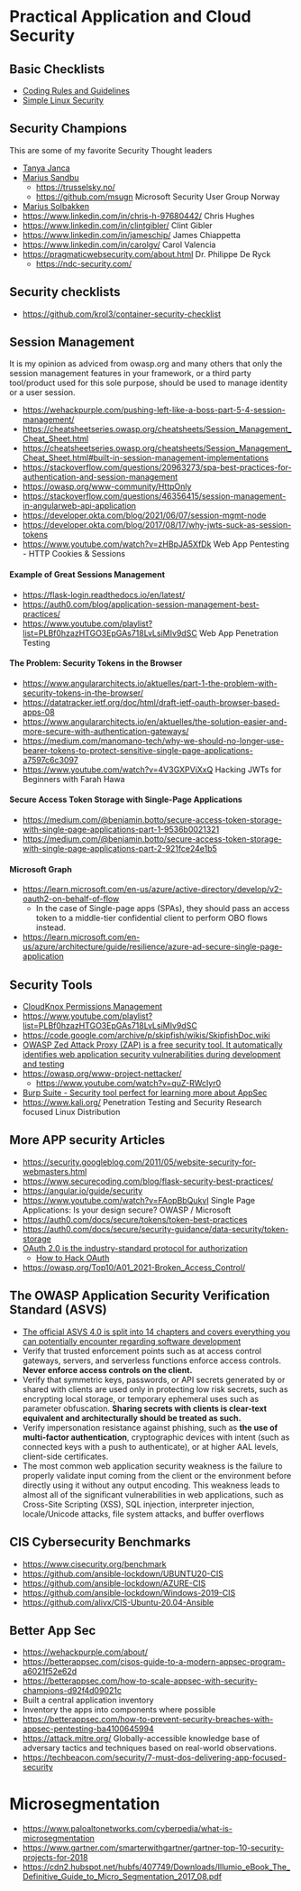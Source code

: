 # Practical Application and Cloud Security

## Basic Checklists
- [Coding Rules and Guidelines](Coding_Rules_and_Guidelines.md)
- [Simple Linux Security](Simple_Linux_Security.md)

## Security Champions
This are some of my favorite Security Thought leaders
- [Tanya Janca](https://twitter.com/shehackspurple)
- [Marius Sandbu](https://msandbu.org/about-me/)
    - https://trusselsky.no/
    - https://github.com/msugn Microsoft Security User Group Norway
- [Marius Solbakken](https://goodworkaround.com/aboutme/)
- https://www.linkedin.com/in/chris-h-97680442/ Chris Hughes
- https://www.linkedin.com/in/clintgibler/ Clint Gibler
- https://www.linkedin.com/in/jameschip/ James Chiappetta
- https://www.linkedin.com/in/carolgv/  Carol Valencia 
- https://pragmaticwebsecurity.com/about.html  Dr. Philippe De Ryck
    - https://ndc-security.com/

## Security checklists
- https://github.com/krol3/container-security-checklist

## Session Management
It is my opinion as adviced from owasp.org and many others that only the session management features in your framework, or a third party tool/product used for this sole purpose, should be used to manage identity or a user session.

- https://wehackpurple.com/pushing-left-like-a-boss-part-5-4-session-management/
- https://cheatsheetseries.owasp.org/cheatsheets/Session_Management_Cheat_Sheet.html
- https://cheatsheetseries.owasp.org/cheatsheets/Session_Management_Cheat_Sheet.html#built-in-session-management-implementations
- https://stackoverflow.com/questions/20963273/spa-best-practices-for-authentication-and-session-management
- https://owasp.org/www-community/HttpOnly
- https://stackoverflow.com/questions/46356415/session-management-in-angularweb-api-application
- https://developer.okta.com/blog/2021/06/07/session-mgmt-node
- https://developer.okta.com/blog/2017/08/17/why-jwts-suck-as-session-tokens
- https://www.youtube.com/watch?v=zHBpJA5XfDk  Web App Pentesting - HTTP Cookies & Sessions


#### Example of Great Sessions Management
- https://flask-login.readthedocs.io/en/latest/
- https://auth0.com/blog/application-session-management-best-practices/
- https://www.youtube.com/playlist?list=PLBf0hzazHTGO3EpGAs718LvLsiMIv9dSC   Web App Penetration Testing

#### The Problem: Security Tokens in the Browser
- https://www.angulararchitects.io/aktuelles/part-1-the-problem-with-security-tokens-in-the-browser/
- https://datatracker.ietf.org/doc/html/draft-ietf-oauth-browser-based-apps-08
- https://www.angulararchitects.io/en/aktuelles/the-solution-easier-and-more-secure-with-authentication-gateways/
- https://medium.com/manomano-tech/why-we-should-no-longer-use-bearer-tokens-to-protect-sensitive-single-page-applications-a7597c6c3097
- https://www.youtube.com/watch?v=4V3GXPViXxQ  Hacking JWTs for Beginners with Farah Hawa

#### Secure Access Token Storage with Single-Page Applications
- https://medium.com/@benjamin.botto/secure-access-token-storage-with-single-page-applications-part-1-9536b0021321
- https://medium.com/@benjamin.botto/secure-access-token-storage-with-single-page-applications-part-2-921fce24e1b5

#### Microsoft Graph
- https://learn.microsoft.com/en-us/azure/active-directory/develop/v2-oauth2-on-behalf-of-flow
    - In the case of Single-page apps (SPAs), they should pass an access token to a middle-tier confidential client to perform OBO flows instead.
- https://learn.microsoft.com/en-us/azure/architecture/guide/resilience/azure-ad-secure-single-page-application    

## Security Tools
- [CloudKnox Permissions Management](https://www.microsoft.com/en-us/security/business/identity-access-management/permissions-management) 
- https://www.youtube.com/playlist?list=PLBf0hzazHTGO3EpGAs718LvLsiMIv9dSC
- https://code.google.com/archive/p/skipfish/wikis/SkipfishDoc.wiki
- [OWASP Zed Attack Proxy (ZAP) is a free security tool. It automatically identifies web application security vulnerabilities during development and testing](https://www.zaproxy.org/) 
- https://owasp.org/www-project-nettacker/
    - https://www.youtube.com/watch?v=quZ-RWcIyr0
- [Burp Suite - Security tool perfect for learning more about AppSec](https://portswigger.net/burp/communitydownload ) 
- https://www.kali.org/  Penetration Testing and  Security Research focused Linux Distribution

## More APP security Articles
- https://security.googleblog.com/2011/05/website-security-for-webmasters.html
- https://www.securecoding.com/blog/flask-security-best-practices/
- https://angular.io/guide/security
- https://www.youtube.com/watch?v=FAopBbQukvI  Single Page Applications: Is your design secure? OWASP / Microsoft
- https://auth0.com/docs/secure/tokens/token-best-practices
- https://auth0.com/docs/secure/security-guidance/data-security/token-storage
- [OAuth 2.0 is the industry-standard protocol for authorization](https://oauth.net/2/) 
    - [How to Hack OAuth](https://www.youtube.com/watch?v=aU9RsE4fcRM) 
- https://owasp.org/Top10/A01_2021-Broken_Access_Control/    

## The OWASP Application Security Verification Standard (ASVS) 
- [The official ASVS 4.0 is split into 14 chapters and covers everything you can potentially encounter regarding software development](https://owasp.org/www-pdf-archive/OWASP_Application_Security_Verification_Standard_4.0-en.pdf) 
- Verify that trusted enforcement points such as at access control gateways,
servers, and serverless functions enforce access controls. **Never enforce access
controls on the client.**
- Verify that symmetric keys, passwords, or API secrets generated by or shared with
clients are used only in protecting low risk secrets, such as encrypting local
storage, or temporary ephemeral uses such as parameter obfuscation. **Sharing
secrets with clients is clear-text equivalent and architecturally should be treated
as such.**
- Verify impersonation resistance against phishing, such as **the use of
multi-factor authentication**, cryptographic devices with intent (such
as connected keys with a push to authenticate), or at higher AAL
levels, client-side certificates.
- The most common web application security weakness is the failure to properly validate input coming from the
client or the environment before directly using it without any output encoding. This weakness leads to almost all of
the significant vulnerabilities in web applications, such as Cross-Site Scripting (XSS), SQL injection, interpreter
injection, locale/Unicode attacks, file system attacks, and buffer overflows

## CIS Cybersecurity Benchmarks
- https://www.cisecurity.org/benchmark
- https://github.com/ansible-lockdown/UBUNTU20-CIS
- https://github.com/ansible-lockdown/AZURE-CIS
- https://github.com/ansible-lockdown/Windows-2019-CIS
- https://github.com/alivx/CIS-Ubuntu-20.04-Ansible


## Better App Sec
- https://wehackpurple.com/about/
- https://betterappsec.com/cisos-guide-to-a-modern-appsec-program-a6021f52e62d
- https://betterappsec.com/how-to-scale-appsec-with-security-champions-d92f4d09021c
- Built a central application inventory
- Inventory the apps into components where possible
- https://betterappsec.com/how-to-prevent-security-breaches-with-appsec-pentesting-ba4100645994
- https://attack.mitre.org/ Globally-accessible knowledge base of adversary tactics and techniques based on real-world observations.
- https://techbeacon.com/security/7-must-dos-delivering-app-focused-security

# Microsegmentation
- https://www.paloaltonetworks.com/cyberpedia/what-is-microsegmentation
- https://www.gartner.com/smarterwithgartner/gartner-top-10-security-projects-for-2018
- https://cdn2.hubspot.net/hubfs/407749/Downloads/Illumio_eBook_The_Definitive_Guide_to_Micro_Segmentation_2017_08.pdf
